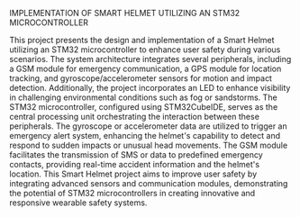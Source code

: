 IMPLEMENTATION OF SMART HELMET UTILIZING AN STM32 MICROCONTROLLER

This project presents the design and implementation of a Smart Helmet utilizing an STM32 microcontroller to enhance user safety during various scenarios. The system architecture integrates several peripherals, including a GSM module for emergency communication, a GPS module for location tracking, and gyroscope/accelerometer sensors for motion and impact detection. Additionally, the project incorporates an LED to enhance visibility in challenging environmental conditions such as fog or sandstorms. The STM32 microcontroller, configured using STM32CubeIDE, serves as the central processing unit orchestrating the interaction between these peripherals. The gyroscope or accelerometer data are utilized to trigger an emergency alert system, enhancing the helmet's capability to detect and respond to sudden impacts or unusual head movements. The GSM module facilitates the transmission of SMS or data to predefined emergency contacts, providing real-time accident information and the helmet's location. This Smart Helmet project aims to improve user safety by integrating advanced sensors and communication modules, demonstrating the potential of STM32 microcontrollers in creating innovative and responsive wearable safety systems.


